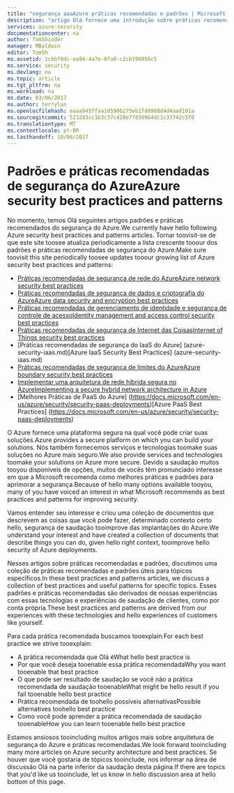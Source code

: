 ```yaml
---
title: "segurança aaaAzure práticas recomendadas e padrões | Microsoft Docs"
description: "artigo Olá fornece uma introdução sobre práticas recomendadas de segurança do Azure e padrões e uma lista de curadoria de práticas recomendadas de segurança para diferentes recursos do Azure."
services: azure-security
documentationcenter: na
author: TomShinder
manager: MBaldwin
editor: TomSh
ms.assetid: 1cbbf8dc-ea94-4a7e-8fa0-c2cb198956c5
ms.service: security
ms.devlang: na
ms.topic: article
ms.tgt_pltfrm: na
ms.workload: na
ms.date: 03/06/2017
ms.author: terrylan
ms.openlocfilehash: eaaa9457faa1d5906275eb1fd8988d4d4aad101a
ms.sourcegitcommit: 523283cc1b3c37c428e77850964dc1c33742c5f0
ms.translationtype: MT
ms.contentlocale: pt-BR
ms.lasthandoff: 10/06/2017
---
```

# <a name="azure-security-best-practices-and-patterns"></a><span data-ttu-id="84048-103">Padrões e práticas recomendadas de segurança do Azure</span><span class="sxs-lookup"><span data-stu-id="84048-103">Azure security best practices and patterns</span></span>
<span data-ttu-id="84048-104">No momento, temos Olá seguintes artigos padrões e práticas recomendados do segurança do Azure.</span><span class="sxs-lookup"><span data-stu-id="84048-104">We currently have hello following Azure security best practices and patterns articles.</span></span> <span data-ttu-id="84048-105">Tornar toovisit-se de que este site toosee atualiza periodicamente a lista crescente tooour dos padrões e práticas recomendadas de segurança do Azure:</span><span class="sxs-lookup"><span data-stu-id="84048-105">Make sure toovisit this site periodically toosee updates tooour growing list of Azure security best practices and patterns:</span></span>  

* [<span data-ttu-id="84048-106">Práticas recomendadas de segurança de rede do Azure</span><span class="sxs-lookup"><span data-stu-id="84048-106">Azure network security best practices</span></span>](azure-security-network-security-best-practices.md)
* [<span data-ttu-id="84048-107">Práticas recomendadas de segurança de dados e criptografia do Azure</span><span class="sxs-lookup"><span data-stu-id="84048-107">Azure data security and encryption best practices</span></span>](azure-security-data-encryption-best-practices.md)
* [<span data-ttu-id="84048-108">Práticas recomendadas de gerenciamento de identidade e segurança de controle de acesso</span><span class="sxs-lookup"><span data-stu-id="84048-108">Identity management and access control security best practices</span></span>](azure-security-identity-management-best-practices.md)
* [<span data-ttu-id="84048-109">Práticas recomendadas de segurança de Internet das Coisas</span><span class="sxs-lookup"><span data-stu-id="84048-109">Internet of Things security best practices</span></span>](azure-security-iot-best-practices.md)
* <span data-ttu-id="84048-110">[Práticas recomendadas de segurança do IaaS do Azure] (azure-security-iaas.md)</span><span class="sxs-lookup"><span data-stu-id="84048-110">[Azure IaaS Security Best Practices] (azure-security-iaas.md)</span></span>
* [<span data-ttu-id="84048-111">Práticas recomendadas de segurança de limites do Azure</span><span class="sxs-lookup"><span data-stu-id="84048-111">Azure boundary security best practices</span></span>](../best-practices-network-security.md)
* [<span data-ttu-id="84048-112">Implementar uma arquitetura de rede híbrida segura no Azure</span><span class="sxs-lookup"><span data-stu-id="84048-112">Implementing a secure hybrid network architecture in Azure</span></span>](../guidance/guidance-iaas-ra-secure-vnet-hybrid.md)
* <span data-ttu-id="84048-113">[Melhores Práticas de PaaS do Azure] (https://docs.microsoft.com/en-us/azure/security/security-paas-deployments)</span><span class="sxs-lookup"><span data-stu-id="84048-113">[Azure PaaS Best Practices] (https://docs.microsoft.com/en-us/azure/security/security-paas-deployments)</span></span>

<span data-ttu-id="84048-114">O Azure fornece uma plataforma segura na qual você pode criar suas soluções.</span><span class="sxs-lookup"><span data-stu-id="84048-114">Azure provides a secure platform on which you can build your solutions.</span></span> <span data-ttu-id="84048-115">Nós também fornecemos serviços e tecnologias toomake suas soluções no Azure mais seguro.</span><span class="sxs-lookup"><span data-stu-id="84048-115">We also provide services and technologies toomake your solutions on Azure more secure.</span></span> <span data-ttu-id="84048-116">Devido a saudação muitos tooyou disponíveis de opções, muitos de vocês têm pronunciado interesse em que a Microsoft recomenda como melhores práticas e padrões para aprimorar a segurança.</span><span class="sxs-lookup"><span data-stu-id="84048-116">Because of hello many options available tooyou, many of you have voiced an interest in what Microsoft recommends as best practices and patterns for improving security.</span></span>

<span data-ttu-id="84048-117">Vamos entender seu interesse e criou uma coleção de documentos que descrevem as coisas que você pode fazer, determinado contexto certo hello, segurança de saudação tooimprove das implantações do Azure.</span><span class="sxs-lookup"><span data-stu-id="84048-117">We understand your interest and have created a collection of documents that describe things you can do, given hello right context, tooimprove hello security of Azure deployments.</span></span>

<span data-ttu-id="84048-118">Nesses artigos sobre práticas recomendadas e padrões, discutimos uma coleção de práticas recomendadas e padrões úteis para tópicos específicos.</span><span class="sxs-lookup"><span data-stu-id="84048-118">In these best practices and patterns articles, we discuss a collection of best practices and useful patterns for specific topics.</span></span> <span data-ttu-id="84048-119">Esses padrões e práticas recomendadas são derivados de nossas experiências com essas tecnologias e experiências de saudação de clientes, como por conta própria.</span><span class="sxs-lookup"><span data-stu-id="84048-119">These best practices and patterns are derived from our experiences with these technologies and hello experiences of customers like yourself.</span></span>

<span data-ttu-id="84048-120">Para cada prática recomendada buscamos tooexplain:</span><span class="sxs-lookup"><span data-stu-id="84048-120">For each best practice we strive tooexplain:</span></span>

* <span data-ttu-id="84048-121">A prática recomendada que Olá é</span><span class="sxs-lookup"><span data-stu-id="84048-121">What hello best practice is</span></span>
* <span data-ttu-id="84048-122">Por que você deseja tooenable essa prática recomendada</span><span class="sxs-lookup"><span data-stu-id="84048-122">Why you want tooenable that best practice</span></span>
* <span data-ttu-id="84048-123">O que pode ser resultado de saudação se você não a prática recomendada de saudação tooenable</span><span class="sxs-lookup"><span data-stu-id="84048-123">What might be hello result if you fail tooenable hello best practice</span></span>
* <span data-ttu-id="84048-124">Prática recomendada de toohello possíveis alternativas</span><span class="sxs-lookup"><span data-stu-id="84048-124">Possible alternatives toohello best practice</span></span>
* <span data-ttu-id="84048-125">Como você pode aprender a prática recomendada de saudação tooenable</span><span class="sxs-lookup"><span data-stu-id="84048-125">How you can learn tooenable hello best practice</span></span>

<span data-ttu-id="84048-126">Estamos ansiosos tooincluding muitos artigos mais sobre arquitetura de segurança do Azure e práticas recomendadas.</span><span class="sxs-lookup"><span data-stu-id="84048-126">We look forward tooincluding many more articles on Azure security architecture and best practices.</span></span> <span data-ttu-id="84048-127">Se houver que você gostaria de tópicos tooinclude, nos informar na área de discussão Olá na parte inferior da saudação desta página.</span><span class="sxs-lookup"><span data-stu-id="84048-127">If there are topics that you'd like us tooinclude, let us know in hello discussion area at hello bottom of this page.</span></span>
